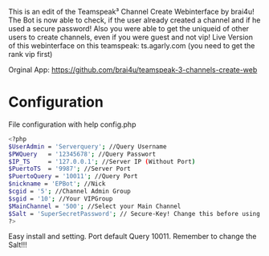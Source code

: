 This is an edit of the Teamspeak³ Channel Create Webinterface by brai4u!
The Bot is now able to check, if the user already created a channel and if he used a secure password!
Also you were able to get the uniqueid of other users to create channels, even if you were guest and not vip!
Live Version of this webinterface on this teamspeak: ts.agarly.com (you need to get the rank vip first)

Orginal App: https://github.com/brai4u/teamspeak-3-channels-create-web

# Configuration

File configuration with help config.php

```sh
<?php
$UserAdmin = 'Serverquery'; //Query Username
$PWQuery   = '12345678'; //Query Passwort
$IP_TS     = '127.0.0.1'; //Server IP (Without Port)
$PuertoTS  = '9987'; //Server Port
$PuertoQuery = '10011'; //Query Port
$nickname = 'EPBot'; //Nick
$cgid = '5'; //Channel Admin Group
$sgid = '10'; //Your VIPGroup
$MainChannel = '500'; //Select your Main Channel
$Salt = 'SuperSecretPassword'; // Secure-Key! Change this before using the bot and make sure no one knows this!
?>
```
Easy install and setting. Port default Query 10011. Remember to change the Salt!!!

